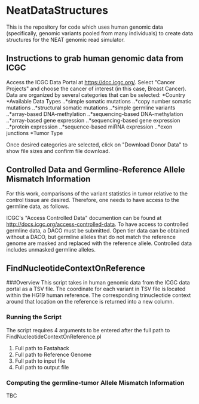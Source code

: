 # NeatDataStructures
This is the repository for code which uses human genomic data 
(specifically, genomic variants pooled from many individuals) to create data structures for the NEAT genomic read simulator.



## Instructions to grab human genomic data from ICGC
Access the ICGC Data Portal at https://dcc.icgc.org/. Select "Cancer Projects" and choose the cancer of interest (in this case, Breast Cancer). Data are organized by
several categories that can be selected:
*Country
*Available Data Types
..*simple somatic mutations
..*copy number somatic mutations
..*structural somatic mutations
..*simple germline variants
..*array-based DNA-methylation
..*sequencing-based DNA-methylation
..*array-based gene expression
..*sequencing-based gene expression
..*protein expression
..*sequence-based miRNA	expression
..*exon junctions
*Tumor Type

Once desired categories are selected, click on "Download Donor Data" to show file sizes and confirm file download.

## Controlled Data and Germline-Reference Allele Mismatch Information

For this work, comparisons of the variant statistics in tumor relative to the control tissue are desired.
Therefore, one needs to have access to the germline data, as follows.

ICGC's "Access Controlled Data" documention can be found at http://docs.icgc.org/access-controlled-data. To have access to controlled germline data, a DACO must be
submitted. Open tier data can be obtained without a DACO, but germline alleles that do not match the reference genome are masked and replaced with the reference
allele. Controlled data includes unmasked germline alleles.



## FindNucleotideContextOnReference 

###Overview
This script takes in human genomic data from the ICGC data portal as a TSV file. The coordinate for each variant in TSV file is located within 
the HG19 human reference. The corresponding trinucleotide context around that location on the reference is returned into a new column. 


### Running the Script
The script requires 4 arguments to be entered after the full path to FindNucleotideContextOnReference.pl

1. Full path to Fastahack
2. Full path to Reference Genome
3. Full path to input file
4. Full path to output file

### Computing the germline-tumor Allele Mismatch Information

TBC

